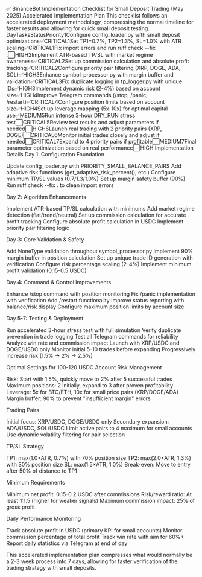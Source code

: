 ✅ BinanceBot Implementation Checklist for Small Deposit Trading (May 2025)
Accelerated Implementation Plan
This checklist follows an accelerated deployment methodology, compressing the normal timeline for faster results and allowing for quick small deposit testing.
DayTasksStatusPriority1Configure config_loader.py with small deposit optimizations✅CRITICAL1Set TP1=0.7%, TP2=1.3%, SL=1.0% with ATR scaling✅CRITICAL1Fix import errors and run ruff check --fix .⬜HIGH2Implement ATR-based TP/SL with market regime awareness✅CRITICAL2Set up commission calculation and absolute profit tracking✅CRITICAL2Configure priority pair filtering (XRP, DOGE, ADA, SOL)✅HIGH3Enhance symbol_processor.py with margin buffer and validation✅CRITICAL3Fix duplicate logging in tp_logger.py with unique IDs✅HIGH3Implement dynamic risk (2-4%) based on account size✅HIGH4Improve Telegram commands (/stop, /panic, /restart)✅CRITICAL4Configure position limits based on account size✅HIGH4Set up leverage mapping (5x-10x) for optimal capital use✅MEDIUM5Run intense 3-hour DRY_RUN stress test⬜CRITICAL5Review test results and adjust parameters if needed⬜HIGH6Launch real trading with 2 priority pairs (XRP, DOGE)⬜CRITICAL6Monitor initial trades closely and adjust if needed⬜CRITICAL7Expand to 4 priority pairs if profitable⬜MEDIUM7Final parameter optimization based on real performance⬜HIGH
Implementation Details
Day 1: Configuration Foundation

Update config_loader.py with PRIORITY_SMALL_BALANCE_PAIRS
Add adaptive risk functions (get_adaptive_risk_percent(), etc.)
Configure minimum TP/SL values (0.7/1.3/1.0%)
Set up margin safety buffer (90%)
Run ruff check --fix . to clean import errors

Day 2: Algorithm Enhancements

Implement ATR-based TP/SL calculation with minimums
Add market regime detection (flat/trend/neutral)
Set up commission calculation for accurate profit tracking
Configure absolute profit calculation in USDC
Implement priority pair filtering logic

Day 3: Core Validation & Safety

Add NoneType validation throughout symbol_processor.py
Implement 90% margin buffer in position calculation
Set up unique trade ID generation with verification
Configure risk percentage scaling (2-4%)
Implement minimum profit validation (0.15-0.5 USDC)

Day 4: Command & Control Improvements

Enhance /stop command with position monitoring
Fix /panic implementation with verification
Add /restart functionality
Improve status reporting with balance/risk display
Configure maximum position limits by account size

Day 5-7: Testing & Deployment

Run accelerated 3-hour stress test with full simulation
Verify duplicate prevention in trade logging
Test all Telegram commands for reliability
Analyze win rate and commission impact
Launch with XRP/USDC and DOGE/USDC only
Monitor initial 5-10 trades before expanding
Progressively increase risk (1.5% → 2% → 2.5%)

Optimal Settings for 100-120 USDC Account
Risk Management

Risk: Start with 1.5%, quickly move to 2% after 5 successful trades
Maximum positions: 2 initially, expand to 3 after proven profitability
Leverage: 5x for BTC/ETH, 10x for small price pairs (XRP/DOGE/ADA)
Margin buffer: 90% to prevent "insufficient margin" errors

Trading Pairs

Initial focus: XRP/USDC, DOGE/USDC only
Secondary expansion: ADA/USDC, SOL/USDC
Limit active pairs to 4 maximum for small accounts
Use dynamic volatility filtering for pair selection

TP/SL Strategy

TP1: max(1.0×ATR, 0.7%) with 70% position size
TP2: max(2.0×ATR, 1.3%) with 30% position size
SL: max(1.5×ATR, 1.0%)
Break-even: Move to entry after 50% of distance to TP1

Minimum Requirements

Minimum net profit: 0.15-0.2 USDC after commissions
Risk/reward ratio: At least 1:1.5 (higher for weaker signals)
Maximum commission impact: 25% of gross profit

Daily Performance Monitoring

Track absolute profit in USDC (primary KPI for small accounts)
Monitor commission percentage of total profit
Track win rate with aim for 60%+
Report daily statistics via Telegram at end of day

This accelerated implementation plan compresses what would normally be a 2-3 week process into 7 days, allowing for faster verification of the trading strategy with small deposits.
